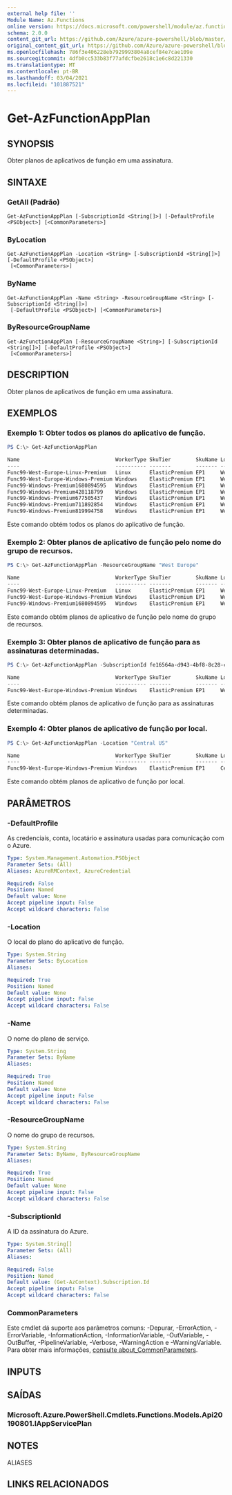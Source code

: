 ```yaml
---
external help file: ''
Module Name: Az.Functions
online version: https://docs.microsoft.com/powershell/module/az.functions/get-azfunctionappplan
schema: 2.0.0
content_git_url: https://github.com/Azure/azure-powershell/blob/master/src/Functions/help/Get-AzFunctionAppPlan.md
original_content_git_url: https://github.com/Azure/azure-powershell/blob/master/src/Functions/help/Get-AzFunctionAppPlan.md
ms.openlocfilehash: 786f3e406228eb7929993804a8cef84e7cae109e
ms.sourcegitcommit: 4dfb0cc533b83f77afdcfbe2618c1e6c8d221330
ms.translationtype: MT
ms.contentlocale: pt-BR
ms.lasthandoff: 03/04/2021
ms.locfileid: "101887521"
---
```

# Get-AzFunctionAppPlan

## SYNOPSIS
Obter planos de aplicativos de função em uma assinatura.

## SINTAXE

### GetAll (Padrão)
```
Get-AzFunctionAppPlan [-SubscriptionId <String[]>] [-DefaultProfile <PSObject>] [<CommonParameters>]
```

### ByLocation
```
Get-AzFunctionAppPlan -Location <String> [-SubscriptionId <String[]>] [-DefaultProfile <PSObject>]
 [<CommonParameters>]
```

### ByName
```
Get-AzFunctionAppPlan -Name <String> -ResourceGroupName <String> [-SubscriptionId <String[]>]
 [-DefaultProfile <PSObject>] [<CommonParameters>]
```

### ByResourceGroupName
```
Get-AzFunctionAppPlan [-ResourceGroupName <String>] [-SubscriptionId <String[]>] [-DefaultProfile <PSObject>]
 [<CommonParameters>]
```

## DESCRIPTION
Obter planos de aplicativos de função em uma assinatura.

## EXEMPLOS

### Exemplo 1: Obter todos os planos do aplicativo de função.
```powershell
PS C:\> Get-AzFunctionAppPlan

Name                               WorkerType SkuTier        SkuName Location    ResourceGroupName                SubscriptionId
----                               ---------- -------        ------- --------    -----------------                --------------
Func99-West-Europe-Linux-Premium   Linux      ElasticPremium EP1     West Europe Func99-West-Europe-Linux-Premium fe16564a-d943-4bf8-8c28-cf01708c3f8b
Func99-West-Europe-Windows-Premium Windows    ElasticPremium EP1     West Europe Func99-West-Europe-Win-Premium   fe16564a-d943-4bf8-8c28-cf01708c3f8b
Func99-Windows-Premium1680894595   Windows    ElasticPremium EP1     West Europe Func99-West-Europe-Win-Premium   fe16564a-d943-4bf8-8c28-cf01708c3f8b
Func99-Windows-Premium428118799    Windows    ElasticPremium EP1     West Europe Func99-West-Europe-Win-Premium   fe16564a-d943-4bf8-8c28-cf01708c3f8b
Func99-Windows-Premium677505437    Windows    ElasticPremium EP1     West Europe Func99-West-Europe-Win-Premium   fe16564a-d943-4bf8-8c28-cf01708c3f8b
Func99-Windows-Premium711892854    Windows    ElasticPremium EP1     West Europe Func99-West-Europe-Win-Premium   fe16564a-d943-4bf8-8c28-cf01708c3f8b
Func99-Windows-Premium819994758    Windows    ElasticPremium EP1     West Europe Func99-West-Europe-Win-Premium   fe16564a-d943-4bf8-8c28-cf01708c3f8b
```

Este comando obtém todos os planos do aplicativo de função.

### Exemplo 2: Obter planos de aplicativo de função pelo nome do grupo de recursos.
```powershell
PS C:\> Get-AzFunctionAppPlan -ResourceGroupName "West Europe"

Name                               WorkerType SkuTier        SkuName Location    ResourceGroupName                SubscriptionId
----                               ---------- -------        ------- --------    -----------------                --------------
Func99-West-Europe-Linux-Premium   Linux      ElasticPremium EP1     West Europe Func99-West-Europe-Linux-Premium fe16564a-d943-4bf8-8c28-cf01708c3f8b
Func99-West-Europe-Windows-Premium Windows    ElasticPremium EP1     West Europe Func99-West-Europe-Win-Premium   fe16564a-d943-4bf8-8c28-cf01708c3f8b
Func99-Windows-Premium1680894595   Windows    ElasticPremium EP1     West Europe Func99-West-Europe-Win-Premium   fe16564a-d943-4bf8-8c28-cf01708c3f8b
```

Este comando obtém planos de aplicativo de função pelo nome do grupo de recursos.

### Exemplo 3: Obter planos de aplicativo de função para as assinaturas determinadas.
```powershell
PS C:\> Get-AzFunctionAppPlan -SubscriptionId fe16564a-d943-4bf8-8c28-cf01708c3f8z

Name                               WorkerType SkuTier        SkuName Location    ResourceGroupName                SubscriptionId
----                               ---------- -------        ------- --------    -----------------                --------------
Func99-West-Europe-Windows-Premium Windows    ElasticPremium EP1     West Europe Func99-West-Europe-Win-Premium   fe16564a-d943-4bf8-8c28-cf01708c3f8z
```

Este comando obtém planos de aplicativo de função para as assinaturas determinadas.

### Exemplo 4: Obter planos de aplicativo de função por local.
```powershell
PS C:\> Get-AzFunctionAppPlan -Location "Central US"

Name                               WorkerType SkuTier        SkuName Location   ResourceGroupName                SubscriptionId
----                               ---------- -------        ------- --------   -----------------                --------------
Func99-West-Europe-Windows-Premium Windows    ElasticPremium EP1     Central US Func99-West-Europe-Win-Premium   3r16564a-d943-4bf8-8c28-cf01708c3f8b
```

Este comando obtém planos de aplicativo de função por local.

## PARÂMETROS

### -DefaultProfile
As credenciais, conta, locatário e assinatura usadas para comunicação com o Azure.

```yaml
Type: System.Management.Automation.PSObject
Parameter Sets: (All)
Aliases: AzureRMContext, AzureCredential

Required: False
Position: Named
Default value: None
Accept pipeline input: False
Accept wildcard characters: False
```

### -Location
O local do plano do aplicativo de função.

```yaml
Type: System.String
Parameter Sets: ByLocation
Aliases:

Required: True
Position: Named
Default value: None
Accept pipeline input: False
Accept wildcard characters: False
```

### -Name
O nome do plano de serviço.

```yaml
Type: System.String
Parameter Sets: ByName
Aliases:

Required: True
Position: Named
Default value: None
Accept pipeline input: False
Accept wildcard characters: False
```

### -ResourceGroupName
O nome do grupo de recursos.

```yaml
Type: System.String
Parameter Sets: ByName, ByResourceGroupName
Aliases:

Required: True
Position: Named
Default value: None
Accept pipeline input: False
Accept wildcard characters: False
```

### -SubscriptionId
A ID da assinatura do Azure.

```yaml
Type: System.String[]
Parameter Sets: (All)
Aliases:

Required: False
Position: Named
Default value: (Get-AzContext).Subscription.Id
Accept pipeline input: False
Accept wildcard characters: False
```

### CommonParameters
Este cmdlet dá suporte aos parâmetros comuns: -Depurar, -ErrorAction, -ErrorVariable, -InformationAction, -InformationVariable, -OutVariable, -OutBuffer, -PipelineVariable, -Verbose, -WarningAction e -WarningVariable. Para obter mais informações, [consulte about_CommonParameters](http://go.microsoft.com/fwlink/?LinkID=113216).

## INPUTS

## SAÍDAS

### Microsoft.Azure.PowerShell.Cmdlets.Functions.Models.Api20190801.IAppServicePlan

## NOTES

ALIASES

## LINKS RELACIONADOS

